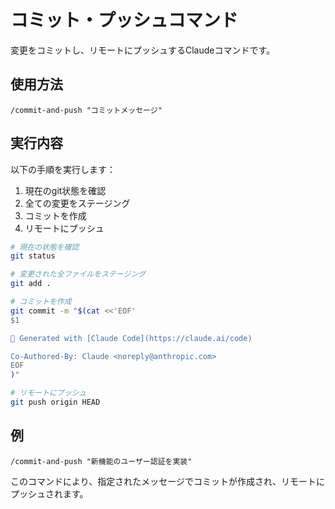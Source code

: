 # コミット・プッシュコマンド

変更をコミットし、リモートにプッシュするClaudeコマンドです。

## 使用方法

```
/commit-and-push "コミットメッセージ"
```

## 実行内容

以下の手順を実行します：

1. 現在のgit状態を確認
2. 全ての変更をステージング
3. コミットを作成
4. リモートにプッシュ

```bash
# 現在の状態を確認
git status

# 変更された全ファイルをステージング
git add .

# コミットを作成
git commit -m "$(cat <<'EOF'
$1

🤖 Generated with [Claude Code](https://claude.ai/code)

Co-Authored-By: Claude <noreply@anthropic.com>
EOF
)"

# リモートにプッシュ
git push origin HEAD
```

## 例

```
/commit-and-push "新機能のユーザー認証を実装"
```

このコマンドにより、指定されたメッセージでコミットが作成され、リモートにプッシュされます。